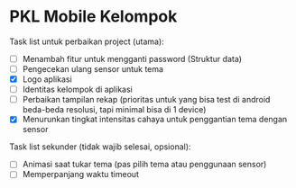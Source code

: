 # PKL Mobile Kelompok

Task list untuk perbaikan project (utama):
- [ ] Menambah fitur untuk mengganti password (Struktur data)
- [ ] Pengecekan ulang sensor untuk tema
- [x] Logo aplikasi
- [ ] Identitas kelompok di aplikasi
- [ ] Perbaikan tampilan rekap (prioritas untuk yang bisa test di android beda-beda resolusi, tapi minimal bisa di 1 device)
- [x] Menurunkan tingkat intensitas cahaya untuk penggantian tema dengan sensor

Task list sekunder (tidak wajib selesai, opsional):
- [ ] Animasi saat tukar tema (pas pilih tema atau penggunaan sensor)
- [ ] Memperpanjang waktu timeout